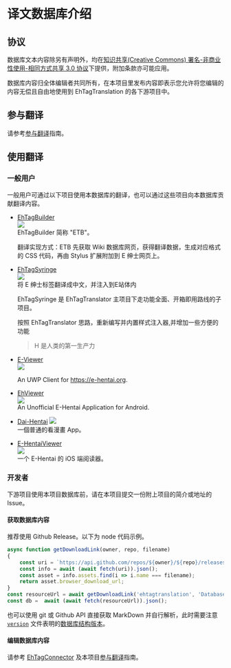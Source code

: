 译文数据库介绍 
==================

## 协议

数据库文本内容除另有声明外，均在[知识共享(Creative Commons) 署名-非商业性使用-相同方式共享 3.0 协议](LICENSE.md)下提供，附加条款亦可能应用。

数据库内容归全体编辑者共同所有，在本项目里发布内容即表示您允许将您编辑的内容无偿且自由地使用到 EhTagTranslation 的各下游项目中。

## 参与翻译

请参考[参与翻译](CONTRIBUTING.md)指南。

## 使用翻译

### 一般用户

一般用户可通过以下项目使用本数据库的翻译，也可以通过这些项目向本数据库贡献翻译内容。

* [EhTagBuilder](https://github.com/Mapaler/EhTagTranslator/wiki/EhTagBuilder)  
  ![][plat-web]  
  EhTagBuilder 简称 "ETB"。

  翻译实现方式：ETB 先获取 Wiki 数据库网页，获得翻译数据，生成对应格式的 CSS 代码，再由 Stylus 扩展附加到 E 绅士网页上。

* [EhTagSyringe](https://github.com/Mapaler/EhTagTranslator/wiki/EhTagSyringe)  
  ![][plat-web]  
  将 E 绅士标签翻译成中文，并注入到E站体内

  EhTagSyringe 是 EhTagTranslator 主项目下走功能全面、开箱即用路线的子项目。

  按照 EhTagTranslator 思路，重新编写并内置样式注入器,并增加一些方便的功能

  >  H 是人类的第一生产力

* [E-Viewer](https://github.com/OpportunityLiu/E-Viewer)  
  ![][plat-uwp]  

  An UWP Client for <https://e-hentai.org>.

* [EhViewer](https://github.com/seven332/EhViewer)  
  ![][plat-android]  
  An Unofficial E-Hentai Application for Android.

* [Dai-Hentai](https://github.com/DaidoujiChen/Dai-Hentai)
  ![][plat-ios]  
  一個普通的看漫畫 App。
  
* [E-HentaiViewer](https://github.com/kayanouriko/E-HentaiViewer)  
  ![][plat-ios]  
  一个 E-Hentai 的 iOS 端阅读器。
  
### 开发者

下游项目使用本项目数据库前，请在本项目提交一份附上项目的简介或地址的 Issue。

#### 获取数据库内容

推荐使用 Github Release。以下为 node 代码示例。
``` js
async function getDownloadLink(owner, repo, filename)
{
    const uri = `https://api.github.com/repos/${owner}/${repo}/releases/latest`;
    const info = await (await fetch(uri)).json();
    const asset = info.assets.find(i => i.name === filename);
    return asset.browser_download_url;
}
const resourceUrl = await getDownloadLink('ehtagtranslation', 'Database', 'db.json');
const db =  await (await fetch(resourceUrl)).json();
```

也可以使用 git 或 Github API 直接获取 MarkDown 并自行解析，此时需要注意 [`version`](version) 文件表明的[数据库结构版本](database-version-info.md)。

#### 编辑数据库内容

请参考 [EhTagConnector](https://github.com/ehtagtranslation/EhTagConnector) 及本项目[参与翻译](CONTRIBUTING.md)指南。

[plat-web]: https://img.shields.io/badge/platform-web-red.svg
[plat-ios]: https://img.shields.io/badge/platform-iOS-lightgrey.svg
[plat-uwp]: https://img.shields.io/badge/platform-UWP-blue.svg
[plat-android]: https://img.shields.io/badge/platform-Android-brightgreen.svg
